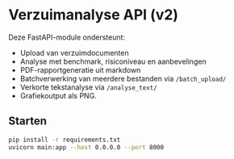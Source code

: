 # Verzuimanalyse API (v2)

Deze FastAPI-module ondersteunt:
- Upload van verzuimdocumenten
- Analyse met benchmark, risiconiveau en aanbevelingen
- PDF-rapportgeneratie uit markdown
- Batchverwerking van meerdere bestanden via `/batch_upload/`
- Verkorte tekstanalyse via `/analyse_text/`
- Grafiekoutput als PNG.

## Starten

```bash
pip install -r requirements.txt
uvicorn main:app --host 0.0.0.0 --port 8000
```